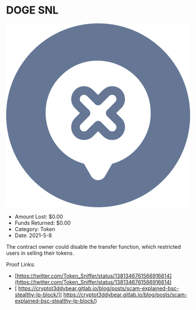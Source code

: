 # DOGE SNL
![DOGE SNL](/rektimages/DOGE-SNL.png)
- Amount Lost: $0.00
- Funds Returned: $0.00
- Category: Token
- Date: 2021-5-8

The contract owner could disable the transfer function, which restricted users in selling their tokens.  
  



Proof Links:
- [https://twitter.com/Token_Sniffer/status/1381346761566916614](https://twitter.com/Token_Sniffer/status/1381346761566916614)
- [ https://cryptot3ddybear.gitlab.io/blog/posts/scam-explained-bsc-stealthy-lp-block/]( https://cryptot3ddybear.gitlab.io/blog/posts/scam-explained-bsc-stealthy-lp-block/)


